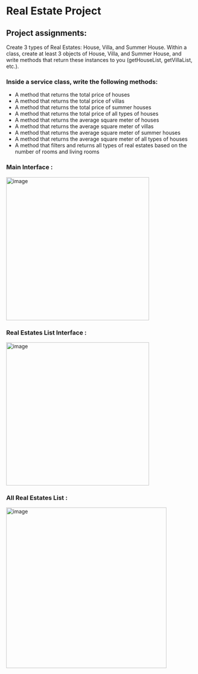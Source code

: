 # Real Estate Project

## Project assignments:

Create 3 types of Real Estates: House, Villa, and Summer House. Within a class, create at least 3 objects of House, Villa, and Summer House, and write methods that return these instances to you (getHouseList, getVillaList, etc.).

### Inside a service class, write the following methods:

* A method that returns the total price of houses
* A method that returns the total price of villas
* A method that returns the total price of summer houses
* A method that returns the total price of all types of houses
* A method that returns the average square meter of houses
* A method that returns the average square meter of villas
* A method that returns the average square meter of summer houses
* A method that returns the average square meter of all types of houses
* A method that filters and returns all types of real estates based on the number of rooms and living rooms

### Main Interface :

<img width="384" alt="image" src="https://github.com/berkansahann/Akbank-Java-Spring-Bootcamp/assets/55889142/a64de92a-f69a-4a95-a8b0-607bb32a744e">


### Real Estates List Interface :

<img width="384" alt="image" src="https://github.com/berkansahann/Akbank-Java-Spring-Bootcamp/assets/55889142/e268d0a0-b990-4a36-b53b-69b9182db55e">


### All Real Estates List :

<img width="431" alt="image" src="https://github.com/berkansahann/Akbank-Java-Spring-Bootcamp/assets/55889142/2909943c-c506-42d1-a834-8bdb20cdbfa2">
